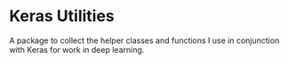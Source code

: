 # Keras Utilities

A package to collect the helper classes and functions I use in conjunction with Keras for work in deep learning.
